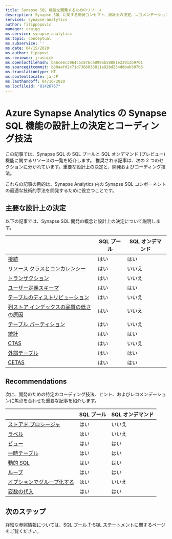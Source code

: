 ```yaml
---
title: Synapse SQL 機能を開発するためのリソース
description: Synapse SQL に関する開発コンセプト、設計上の決定、レコメンデーション、およびコーディング技法。
services: synapse-analytics
author: filippopovic
manager: craigg
ms.service: synapse-analytics
ms.topic: conceptual
ms.subservice: ''
ms.date: 04/15/2020
ms.author: fipopovi
ms.reviewer: jrasnick
ms.openlocfilehash: ba6ceec3064c5c876ca899ab58881e23913b9701
ms.sourcegitcommit: b80aafd2c71d7366838811e92bd234ddbab507b6
ms.translationtype: HT
ms.contentlocale: ja-JP
ms.lasthandoff: 04/16/2020
ms.locfileid: "81426767"
---
```

# <a name="design-decisions-and-coding-techniques-for-synapse-sql-features-in-azure-synapse-analytics"></a>Azure Synapse Analytics の Synapse SQL 機能の設計上の決定とコーディング技法
この記事では、Synapse SQL の SQL プールと SQL オンデマンド (プレビュー) 機能に関するリソースの一覧を紹介します。 推奨される記事は、次の 2 つのセクションに分かれています。重要な設計上の決定と、開発およびコーディング技法。

これらの記事の目的は、Synapse Analytics 内の Synapse SQL コンポーネントの最適な技術的手法を開発するために役立つことです。

## <a name="key-design-decisions"></a>主要な設計上の決定
以下の記事では、Synapse SQL 開発の概念と設計上の決定について説明します。

|                                                          |   SQL プール   | SQL オンデマンド |
| -----------------------------------------------------    | ---- | ---- |
| [接続](connect-overview.md)                    | はい | はい |
| [リソース クラスとコンカレンシー](../sql-data-warehouse/resource-classes-for-workload-management.md?toc=/azure/synapse-analytics/toc.json&bc=/azure/synapse-analytics/breadcrumb/toc.json) | はい    | いいえ |
| [トランザクション](develop-transactions.md)              | はい | いいえ |
| [ユーザー定義スキーマ](develop-user-defined-schemas.md) | はい | はい |
| [テーブルのディストリビューション](../sql-data-warehouse/sql-data-warehouse-tables-distribute.md?toc=/azure/synapse-analytics/toc.json&bc=/azure/synapse-analytics/breadcrumb/toc.json)                 | はい | いいえ |
| [列ストア インデックスの品質の低さの原因](../sql-data-warehouse/sql-data-warehouse-tables-index.md?toc=/azure/synapse-analytics/toc.json&bc=/azure/synapse-analytics/breadcrumb/toc.json)                           | はい | いいえ |
| [テーブル パーティション](../sql-data-warehouse/sql-data-warehouse-tables-partition.md?toc=/azure/synapse-analytics/toc.json&bc=/azure/synapse-analytics/breadcrumb/toc.json)                     | はい | いいえ |
| [統計](develop-tables-statistics.md)            | はい | はい |
| [CTAS](../sql-data-warehouse/sql-data-warehouse-develop-ctas.md?toc=/azure/synapse-analytics/toc.json&bc=/azure/synapse-analytics/breadcrumb/toc.json)                                             | はい | いいえ |
| [外部テーブル](develop-tables-external-tables.md) | はい | はい |
| [CETAS](develop-tables-cetas.md)                     | はい | はい |


## <a name="recommendations"></a>Recommendations

次に、開発のための特定のコーディング技法、ヒント、およびレコメンデーションに焦点を合わせた重要な記事を紹介します。

|                                            | SQL プール | SQL オンデマンド |
| ------------------------------------------ | ------------------ | ----------------------- |
| [ストアド プロシージャ](develop-stored-procedures.md)  | はい                | いいえ                      |
| [ラベル](develop-label.md)                           | はい                | いいえ                      |
| [ビュー](develop-views.md)                             | はい                | はい                     |
| [一時テーブル](develop-tables-temporary.md)       | はい                | はい                     |
| [動的 SQL](develop-dynamic-sql.md)                 | はい                | はい                     |
| [ループ](develop-loops.md)                         | はい                | はい                     |
| [オプションでグループ化する](develop-group-by-options.md)       | はい                | いいえ                      |
| [変数の代入](develop-variable-assignment.md) | はい                | はい                     |

## <a name="next-steps"></a>次のステップ
詳細な参照情報については、[SQL プール T-SQL ステートメント](../sql-data-warehouse/sql-data-warehouse-reference-tsql-statements.md?toc=/azure/synapse-analytics/toc.json&bc=/azure/synapse-analytics/breadcrumb/toc.json)に関するページをご覧ください。

